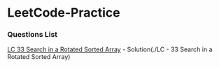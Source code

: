 # LeetCode-Practice


### Questions List

[LC 33 Search in a Rotated Sorted Array](https://leetcode.com/problems/search-in-rotated-sorted-array) - Solution(./LC - 33 Search in a Rotated Sorted Array)

